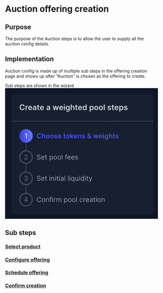 # Auction offering creation

## Purpose

The purpose of the Auction steps is to allow the user to supply all the auction config details.

## Implementation

Auction config is made up of multiple sub steps in the offering creation page and shows up after "Auction" is chosen as the offering to create.

Sub steps are shown in the wizard
![](../../../../assets/balancer/wizard_steps.png)

## Sub steps

### [Select product](steps.md###Product)

### [Configure offering](steps.md###Bidding)

### [Schedule offering](steps.md###Schedule)

### [Confirm creation](steps.md###Confirm-creation)
